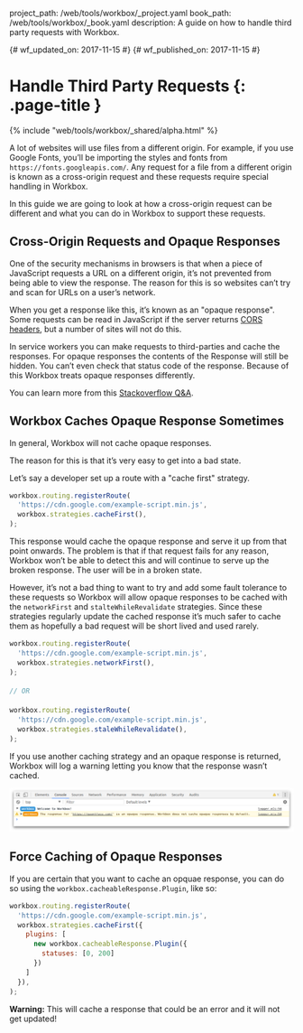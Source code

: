 project_path: /web/tools/workbox/_project.yaml
book_path: /web/tools/workbox/_book.yaml
description: A guide on how to handle third party requests with Workbox.

{# wf_updated_on: 2017-11-15 #}
{# wf_published_on: 2017-11-15 #}

# Handle Third Party Requests {: .page-title }

{% include "web/tools/workbox/_shared/alpha.html" %}

A lot of websites will use files from a different origin. For example, if you
use Google Fonts, you’ll be importing the styles and fonts from
`https://fonts.googleapis.com/`. Any request for a file from a different
origin is known as a cross-origin request and these requests require special
handling in Workbox.

In this guide we are going to look at how a cross-origin request can be
different and what you can do in Workbox to support these requests.

## Cross-Origin Requests and Opaque Responses

One of the security mechanisms in browsers is that when a piece of JavaScript
requests a URL on a different origin, it’s not prevented from being able to
view the response. The reason for this is so websites can’t try and scan for
URLs on a user’s network.

When you get a response like this, it’s known as an "opaque response". Some
requests can be read in JavaScript if the server returns
[CORS headers](https://developer.mozilla.org/en-US/docs/Web/HTTP/CORS), but a
number of sites will not do this.

In service workers you can make requests to third-parties and cache the
responses. For opaque responses the contents of the Response will still
be hidden. You can’t even check that status code of the response. Because
of this Workbox treats opaque responses differently.

You can learn more from this
[Stackoverflow Q&A](https://stackoverflow.com/questions/39109789/what-limitations-apply-to-opaque-responses).

## Workbox Caches Opaque Response Sometimes

In general, Workbox will not cache opaque responses.

The reason for this is that it’s very easy to get into a bad state.

Let’s say a developer set up a route with a "cache first" strategy.

```javascript
workbox.routing.registerRoute(
  'https://cdn.google.com/example-script.min.js',
  workbox.strategies.cacheFirst(),
);
```

This response would cache the opaque response and serve it up from that point
onwards. The problem is that if that request fails for any reason, Workbox
won’t be able to detect this and will continue to serve up the broken response.
The user will be in a broken state.

However, it’s not a bad thing to want to try and add some fault tolerance to
these requests so Workbox will allow opaque responses to be cached with the
`networkFirst` and `stalteWhileRevalidate` strategies. Since these strategies
regularly update the cached response it’s much safer to cache them as
hopefully a bad request will be short lived and used rarely.

```javascript
workbox.routing.registerRoute(
  'https://cdn.google.com/example-script.min.js',
  workbox.strategies.networkFirst(),
);

// OR

workbox.routing.registerRoute(
  'https://cdn.google.com/example-script.min.js',
  workbox.strategies.staleWhileRevalidate(),
);

```

If you use another caching strategy and an opaque response is returned,
Workbox will log a warning letting you know that the response wasn’t cached.

![Example warning when an opaque response isn't cached.](../images/guides/third-party-requests/opaque-response-log.png)

## Force Caching of Opaque Responses

If you are certain that you want to cache an opquae response, you can do
so using the `workbox.cacheableResponse.Plugin`, like so:

```javascript
workbox.routing.registerRoute(
  'https://cdn.google.com/example-script.min.js',
  workbox.strategies.cacheFirst({
    plugins: [
      new workbox.cacheableResponse.Plugin({
        statuses: [0, 200]
      })
    ]
  }),
);
```

<aside markdown="1" class="warning">
<strong>Warning:</strong> This will cache a response that could be an error and it will not
get updated!
</aside>
